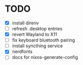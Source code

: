 # TODO

- [X] install direnv
- [ ] refresh .desktop entries
- [X] revert Wayland to X11
- [ ] fix keyboard bluetooth pairing
- [ ] install syncthing service
- [X] nerdfonts
- [ ] docs for nixos-generate-config
